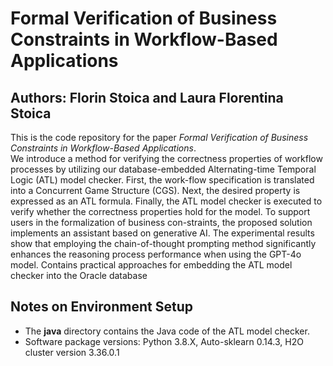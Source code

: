 # Formal Verification of Business Constraints in Workflow-Based Applications
## Authors: Florin Stoica and Laura Florentina Stoica 
This is the code repository for the paper _Formal Verification of Business Constraints in Workflow-Based Applications_.  
We introduce a method for verifying the correctness properties of workflow processes by utilizing our database-embedded Alternating-time Temporal Logic (ATL) model checker. First, the work-flow specification is translated into a Concurrent Game Structure (CGS). Next, the desired property is expressed as an ATL formula. Finally, the ATL model checker is executed to verify whether the correctness properties hold for the model. To support users in the formalization of business con-straints, the proposed solution implements an assistant based on generative AI. The experimental results show that employing the chain-of-thought prompting method significantly enhances the reasoning process performance when using the GPT-4o model.
Contains practical approaches for embedding the ATL model checker into the Oracle database 
## Notes on Environment Setup
- The **java** directory contains the Java code of the ATL model checker.
- Software package versions: Python 3.8.X, Auto-sklearn 0.14.3, H2O cluster version 3.36.0.1
